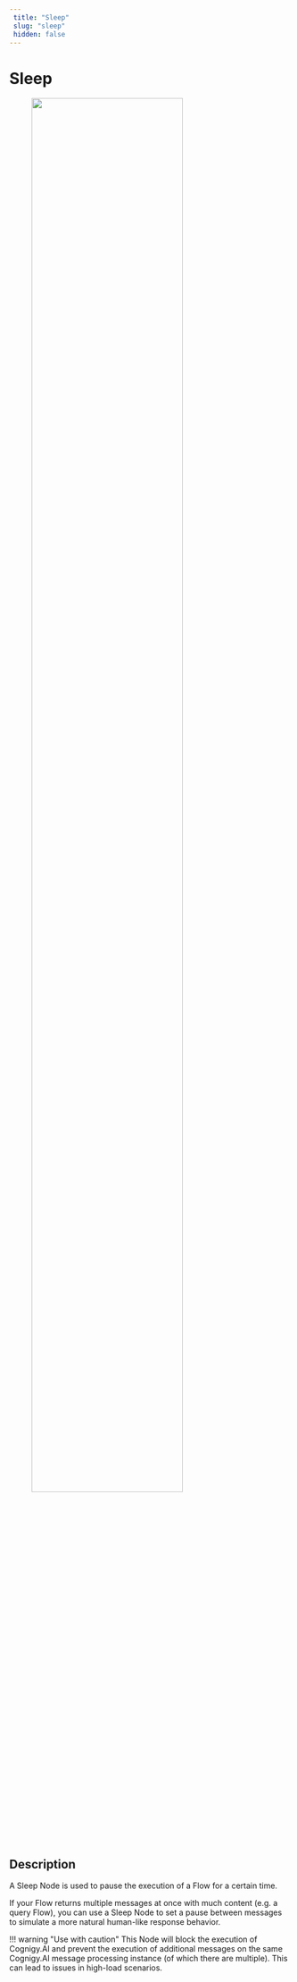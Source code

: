```yaml
---
 title: "Sleep" 
 slug: "sleep" 
 hidden: false 
---
```

# Sleep

<figure>
  <img class="image-center" src="{{config.site_url}}ai/nodes/images/logic/sleep.png" width="80%" />
</figure>

## Description
<div class="divider"></div>

A Sleep Node is used to pause the execution of a Flow for a certain time.

If your Flow returns multiple messages at once with much content (e.g. a query Flow), you can use a Sleep Node to set a pause between messages to simulate a more natural human-like response behavior.

!!! warning "Use with caution"
    This Node will block the execution of Cognigy.AI and prevent the execution of additional messages on the same Cognigy.AI message processing instance (of which there are multiple). This can lead to issues in high-load scenarios.